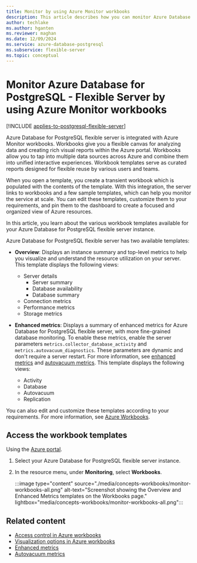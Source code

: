 ```yaml
---
title: Monitor by using Azure Monitor workbooks
description: This article describes how you can monitor Azure Database for PostgreSQL - Flexible Server by using Azure Monitor workbooks.
author: techlake
ms.author: hganten
ms.reviewer: maghan
ms.date: 12/09/2024
ms.service: azure-database-postgresql
ms.subservice: flexible-server
ms.topic: conceptual
---
```


# Monitor Azure Database for PostgreSQL - Flexible Server by using Azure Monitor workbooks

[!INCLUDE [applies-to-postgresql-flexible-server](~/reusable-content/ce-skilling/azure/includes/postgresql/includes/applies-to-postgresql-flexible-server.md)]

Azure Database for PostgreSQL flexible server is integrated with Azure Monitor workbooks. Workbooks give you a flexible canvas for analyzing data and creating rich visual reports within the Azure portal. Workbooks allow you to tap into multiple data sources across Azure and combine them into unified interactive experiences. Workbook templates serve as curated reports designed for flexible reuse by various users and teams.

When you open a template, you create a transient workbook which is populated with the contents of the template. With this integration, the server links to workbooks and a few sample templates, which can help you monitor the service at scale. You can edit these templates, customize them to your requirements, and pin them to the dashboard to create a focused and organized view of Azure resources.

In this article, you learn about the various workbook templates available for your Azure Database for PostgreSQL flexible server instance.

Azure Database for PostgreSQL flexible server has two available templates:

- **Overview**: Displays an instance summary and top-level metrics to help you visualize and understand the resource utilization on your server. This template displays the following views:

    * Server details
        * Server summary
        * Database availability
        * Database summary
    * Connection metrics
    * Performance metrics
    * Storage metrics

- **Enhanced metrics**: Displays a summary of enhanced metrics for Azure Database for PostgreSQL flexible server, with more fine-grained database monitoring. To enable these metrics, enable the server parameters `metrics.collector_database_activity` and `metrics.autovacuum_diagnostics`. These parameters are dynamic and don't require a server restart. For more information, see [enhanced metrics](concepts-monitoring.md#enhanced-metrics) and [autovacuum metrics](concepts-monitoring.md#autovacuum-metrics). This template displays the following views:

    * Activity
    * Database
    * Autovacuum
    * Replication

You can also edit and customize these templates according to your requirements. For more information, see [Azure Workbooks](/azure/azure-monitor/visualize/workbooks-overview).

## Access the workbook templates

Using the [Azure portal](https://portal.azure.com).

1. Select your Azure Database for PostgreSQL flexible server instance.

2. In the resource menu, under **Monitoring**, select **Workbooks**.

    :::image type="content" source="./media/concepts-workbooks/monitor-workbooks-all.png" alt-text="Screenshot showing the Overview and Enhanced Metrics templates on the Workbooks page." lightbox="media/concepts-workbooks/monitor-workbooks-all.png":::

## Related content

- [Access control in Azure workbooks](/azure/azure-monitor/visualize/workbooks-overview#access-control)
- [Visualization options in Azure workbooks](/azure/azure-monitor/visualize/workbooks-visualizations)
- [Enhanced metrics](concepts-monitoring.md#enhanced-metrics)
- [Autovacuum metrics](concepts-monitoring.md#autovacuum-metrics)
